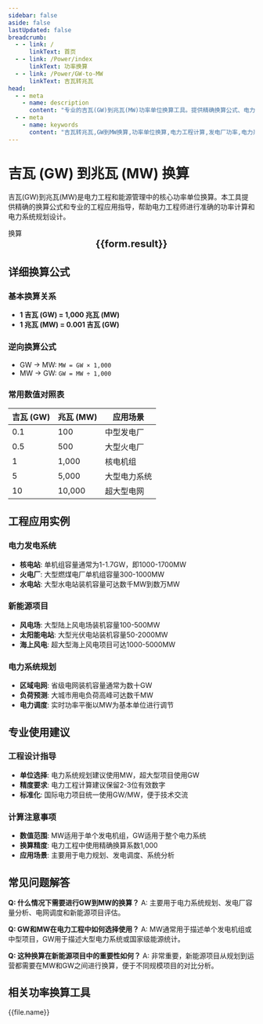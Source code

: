 ```yaml
---
sidebar: false
aside: false
lastUpdated: false
breadcrumb:
  - - link: /
      linkText: 首页
  - - link: /Power/index
      linkText: 功率换算
  - - link: /Power/GW-to-MW
      linkText: 吉瓦转兆瓦
head:
  - - meta
    - name: description
      content: "专业的吉瓦(GW)到兆瓦(MW)功率单位换算工具。提供精确换算公式、电力工程应用实例和详细技术说明，适用于发电厂、电力系统和大型工业项目的功率计算。"
  - - meta
    - name: keywords
      content: "吉瓦转兆瓦,GW到MW换算,功率单位换算,电力工程计算,发电厂功率,电力系统设计,大型工业项目,核电站功率,风电场功率,电网规划,功率换算工具,ギガワット,メガワット,電力変換"
---
```

# 吉瓦 (GW) 到兆瓦 (MW) 换算

吉瓦(GW)到兆瓦(MW)是电力工程和能源管理中的核心功率单位换算。本工具提供精确的换算公式和专业的工程应用指导，帮助电力工程师进行准确的功率计算和电力系统规划设计。

<script setup>
const seoKey = [
  '吉瓦转兆瓦', 'GW到MW换算', '功率单位换算', '电力工程计算',
  '发电厂功率', '电力系统设计', '大型工业项目', '核电站功率',
  '风电场功率', '电网规划', '功率换算工具', 'ギガワット', 'メガワット', '電力変換'
]
import { onMounted,reactive,inject ,ref  } from 'vue'
import { NButton,NForm ,NFormItem,NInput,NInputNumber,NSelect,NCard,useMessage ,NGrid ,NGi } from 'naive-ui'
import { defineClientComponent } from 'vitepress'
import { Power } from '../files';
const convert = inject('convert')
const options =  [
  { "label": "吉瓦 (GW)","value": "GW" },
  { "label": "兆瓦 (MW)","value": "MW" }
];
const formRef = ref(null);
const rules = {
  number:{
    required: true,
    type: 'number',
    trigger: "blur",
    message: '请输入数字'
  },
  to:{
    required: true,
    trigger: "select",
    message: '请选择转换单位'
  },
  from:{
    required: true,
    trigger: "select",
    message: '请选择原始单位'
  }
}
const form = reactive({
  number:null,
  to:'',
  from:'',
  result:'',
  title:'吉瓦转兆瓦',
})
const convertHandler = (e) => {
   e.preventDefault();
  formRef.value?.validate((errors)=>{
    if (!errors) {
      form.result = `${form.number}${form.from} = ${convert(form.number).from(form.from).to(form.to)}${form.to}`
    }
  })
}
</script>

<n-card title="吉瓦(GW) ⇄ 兆瓦(MW) 功率换算器" embedded :bordered="false" hoverable>
  <n-form size="large" :model="form" ref='formRef' :rules="rules">
    <n-form-item label="数值"  path="number">
      <n-input-number size="large" style="width:100%" :min="0" v-model:value="form.number"   placeholder="请输入要换算的数值" />
    </n-form-item>
    <n-form-item label="从" path="from">
      <n-select  size="large" :options="options" v-model:value="form.from" placeholder="请选择原始单位" />
    </n-form-item>
    <n-form-item label="到" path="to">
      <n-select  size="large" :options="options" v-model:value="form.to" placeholder="请选择换算单位" />
    </n-form-item>
    <n-form-item>
      <n-button type="info" style="width:100%" @click="convertHandler">换算</n-button>
    </n-form-item>
  </n-form>
  <n-card  embedded :bordered="false" hoverable>
    <div  style="text-align:center;font-size:20px;">
      <strong>{{form.result}}</strong>
    </div>
  </n-card>
  <template #footer>
    <div style="display: flex; flex-wrap: wrap; gap: 8px; margin-top: 16px;">
      <span v-for="keyword in seoKey" :key="keyword" 
            style="background: #f0f0f0; padding: 4px 8px; border-radius: 4px; font-size: 12px; color: #666;">
        {{ keyword }}
      </span>
    </div>
  </template>
</n-card>

## 详细换算公式

### 基本换算关系
- **1 吉瓦 (GW) = 1,000 兆瓦 (MW)**
- **1 兆瓦 (MW) = 0.001 吉瓦 (GW)**

### 逆向换算公式
- GW → MW: `MW = GW × 1,000`
- MW → GW: `GW = MW ÷ 1,000`

### 常用数值对照表
| 吉瓦 (GW) | 兆瓦 (MW) | 应用场景 |
|-----------|-----------|----------|
| 0.1 | 100 | 中型发电厂 |
| 0.5 | 500 | 大型火电厂 |
| 1 | 1,000 | 核电机组 |
| 5 | 5,000 | 大型电力系统 |
| 10 | 10,000 | 超大型电网 |

## 工程应用实例

### 电力发电系统
- **核电站**: 单机组容量通常为1-1.7GW，即1000-1700MW
- **火电厂**: 大型燃煤电厂单机组容量300-1000MW
- **水电站**: 大型水电站装机容量可达数千MW到数万MW

### 新能源项目
- **风电场**: 大型陆上风电场装机容量100-500MW
- **太阳能电站**: 大型光伏电站装机容量50-2000MW
- **海上风电**: 超大型海上风电项目可达1000-5000MW

### 电力系统规划
- **区域电网**: 省级电网装机容量通常为数十GW
- **负荷预测**: 大城市用电负荷高峰可达数千MW
- **电力调度**: 实时功率平衡以MW为基本单位进行调节

## 专业使用建议

### 工程设计指导
- **单位选择**: 电力系统规划建议使用MW，超大型项目使用GW
- **精度要求**: 电力工程计算建议保留2-3位有效数字
- **标准化**: 国际电力项目统一使用GW/MW，便于技术交流

### 计算注意事项
- **数值范围**: MW适用于单个发电机组，GW适用于整个电力系统
- **换算精度**: 电力工程中使用精确换算系数1,000
- **应用场景**: 主要用于电力规划、发电调度、系统分析

## 常见问题解答

**Q: 什么情况下需要进行GW到MW的换算？**
A: 主要用于电力系统规划、发电厂容量分析、电网调度和新能源项目评估。

**Q: GW和MW在电力工程中如何选择使用？**
A: MW通常用于描述单个发电机组或中型项目，GW用于描述大型电力系统或国家级能源统计。

**Q: 这种换算在新能源项目中的重要性如何？**
A: 非常重要，新能源项目从规划到运营都需要在MW和GW之间进行换算，便于不同规模项目的对比分析。

## 相关功率换算工具
<n-grid x-gap="12" :cols="2">
  <n-gi v-for="(file,index) in Power" :key="index">
    <n-button
      text
      tag="a"
      :href="file.path"
      type="info"
    >
      {{file.name}}
    </n-button>
  </n-gi>
</n-grid>
